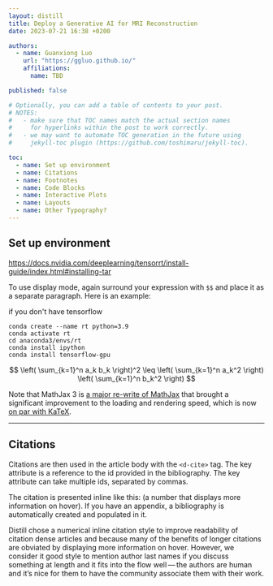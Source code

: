 ```yaml
---
layout: distill
title: Deploy a Generative AI for MRI Reconstruction
date: 2023-07-21 16:38 +0200

authors:
  - name: Guanxiong Luo
    url: "https://ggluo.github.io/"
    affiliations:
      name: TBD

published: false

# Optionally, you can add a table of contents to your post.
# NOTES:
#   - make sure that TOC names match the actual section names
#     for hyperlinks within the post to work correctly.
#   - we may want to automate TOC generation in the future using
#     jekyll-toc plugin (https://github.com/toshimaru/jekyll-toc).

toc:
  - name: Set up environment
  - name: Citations
  - name: Footnotes
  - name: Code Blocks
  - name: Interactive Plots
  - name: Layouts
  - name: Other Typography?
---
```



## Set up environment


https://docs.nvidia.com/deeplearning/tensorrt/install-guide/index.html#installing-tar

To use display mode, again surround your expression with `$$` and place it as a separate paragraph.
Here is an example:

if you don't have tensorflow
```shell
conda create --name rt python=3.9
conda activate rt
cd anaconda3/envs/rt
conda install ipython
conda install tensorflow-gpu
```




$$
\left( \sum_{k=1}^n a_k b_k \right)^2 \leq \left( \sum_{k=1}^n a_k^2 \right) \left( \sum_{k=1}^n b_k^2 \right)
$$

Note that MathJax 3 is [a major re-write of MathJax](https://docs.mathjax.org/en/latest/upgrading/whats-new-3.0.html) that brought a significant improvement to the loading and rendering speed, which is now [on par with KaTeX](http://www.intmath.com/cg5/katex-mathjax-comparison.php).

---

## Citations

Citations are then used in the article body with the `<d-cite>` tag.
The key attribute is a reference to the id provided in the bibliography.
The key attribute can take multiple ids, separated by commas.

The citation is presented inline like this: <d-cite key="gregor2015draw"></d-cite> (a number that displays more information on hover).
If you have an appendix, a bibliography is automatically created and populated in it.

Distill chose a numerical inline citation style to improve readability of citation dense articles and because many of the benefits of longer citations are obviated by displaying more information on hover.
However, we consider it good style to mention author last names if you discuss something at length and it fits into the flow well — the authors are human and it’s nice for them to have the community associate them with their work.